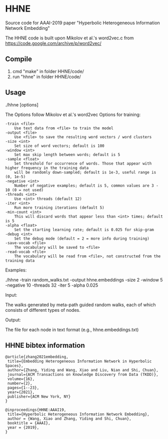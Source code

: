 # HHNE

Source code for AAAI-2019 paper "Hyperbolic Heterogeneous Information Network Embedding"

The HHNE code is built upon Mikolov et al.'s word2vec.c from https://code.google.com/archive/p/word2vec/

## Compile

1. cmd "make" in folder HHNE/code/
2. run "hhne" in folder HHNE/code/

## Usage

./hhne [options] 

The Options follow Mikolov et al.'s word2vec
Options for training:

	-train <file>
		Use text data from <file> to train the model
	-output <file>
		Use <file> to save the resulting word vectors / word clusters
	-size <int>
		Set size of word vectors; default is 100
	-window <int>
		Set max skip length between words; default is 5
	-sample <float>
		Set threshold for occurrence of words. Those that appear with higher frequency in the training data
		will be randomly down-sampled; default is 1e-3, useful range is (0, 1e-5)
	-negative <int>
		Number of negative examples; default is 5, common values are 3 - 10 (0 = not used)
	-threads <int>
		Use <int> threads (default 12)
	-iter <int>
		Run more training iterations (default 5)
	-min-count <int>
		This will discard words that appear less than <int> times; default is 5
	-alpha <float>
		Set the starting learning rate; default is 0.025 for skip-gram
	-debug <int>
		Set the debug mode (default = 2 = more info during training)
	-save-vocab <file>
		The vocabulary will be saved to <file>
	-read-vocab <file>
		The vocabulary will be read from <file>, not constructed from the training data

Examples:

./hhne -train random_walks.txt -output hhne.embeddings -size 2 -window 5 -negative 10 -threads 32 -iter 5 -alpha 0.025

Input:

The walks generated by meta-path guided random walks, each of which consists of different types of nodes.

Output:

The file for each node in text format		(e.g., hhne.embeddings.txt)

## HHNE bibtex information
    @article{zhang2021embedding,
     title={Embedding Heterogeneous Information Network in Hyperbolic Spaces},
     author={Zhang, Yiding and Wang, Xiao and Liu, Nian and Shi, Chuan},
     journal={ACM Transactions on Knowledge Discovery from Data (TKDD)},
     volume={16},
     number={2},
     pages={1--23},
     year={2021},
     publisher={ACM New York, NY}
    }
    
    @inproceedings{HHNE:AAAI19,
     title={Hyperbolic Heterogeneous Information Network Embedding},
     author = {Wang, Xiao and Zhang, Yiding and Shi, Chuan},
     booktitle = {AAAI},
     year = {2019},
    } 

